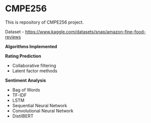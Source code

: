 # CMPE256

This is repository of CMPE256 project.

Dataset - https://www.kaggle.com/datasets/snap/amazon-fine-food-reviews

**Algorithms Implemented**

**Rating Prediction**

* Collaborative filtering
* Latent factor methods

**Sentiment Analysis**
* Bag of Words
* TF-IDF
* LSTM
* Sequential Neural Network
* Convolutional Neural Network
* DistilBERT

